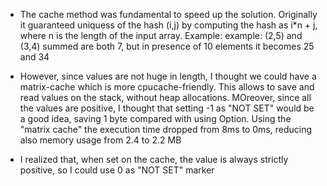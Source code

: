 - The cache method was fundamental to speed up the solution. Originally it guaranteed uniquess of the hash (i,j) by computing the hash as i*n + j, where n is the length of the input array. Example: example: (2,5) and (3,4) summed are both 7, but in presence of 10 elements it becomes 25 and 34

- However, since values are not huge in length, I thought we could have a matrix-cache which is more cpucache-friendly. This allows to save and read values on the stack, without heap allocations. MOreover, since all the values are positive, I thought that setting -1 as "NOT SET" would be a good idea, saving 1 byte compared with using Option<i32>. Using the "matrix cache" the execution time dropped from 8ms to 0ms, reducing also memory usage from 2.4 to 2.2 MB

- I realized that, when set on the cache, the value is always strictly positive, so I could use 0 as "NOT SET" marker